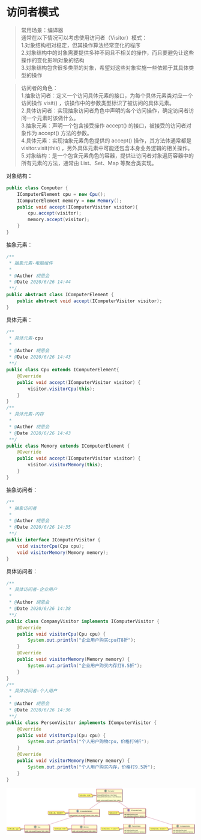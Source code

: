 # 访问者模式

>常用场景：编译器       
通常在以下情况可以考虑使用访问者（Visitor）模式：       
1.对象结构相对稳定，但其操作算法经常变化的程序        
2.对象结构中的对象需要提供多种不同且不相关的操作，而且要避免让这些操作的变化影响对象的结构         
3.对象结构包含很多类型的对象，希望对这些对象实施一些依赖于其具体类型的操作         

>访问者的角色：      
1.抽象访问者：定义一个访问具体元素的接口，为每个具体元素类对应一个访问操作 visit() ，该操作中的参数类型标识了被访问的具体元素。        
2.具体访问者：实现抽象访问者角色中声明的各个访问操作，确定访问者访问一个元素时该做什么。       
3.抽象元素：声明一个包含接受操作 accept() 的接口，被接受的访问者对象作为 accept() 方法的参数。         
4.具体元素：实现抽象元素角色提供的 accept() 操作，其方法体通常都是 visitor.visit(this) ，另外具体元素中可能还包含本身业务逻辑的相关操作。         
5.对象结构：是一个包含元素角色的容器，提供让访问者对象遍历容器中的所有元素的方法，通常由 List、Set、Map 等聚合类实现。       

对象结构：     
```java
public class Computer {
    IComputerElement cpu = new Cpu();
    IComputerElement memory = new Memory();
    public void accept(IComputerVisitor visitor){
        cpu.accept(visitor);
        memory.accept(visitor);
    }
}
```
抽象元素：     
```java
/**
 * 抽象元素-电脑组件
 *
 * @Author 胡恩会
 * @Date 2020/6/26 14:44
 **/
public abstract class IComputerElement {
    public abstract void accept(IComputerVisitor visitor);
}
```
具体元素：    
```java
/**
 * 具体元素-cpu
 *
 * @Author 胡恩会
 * @Date 2020/6/26 14:43
 **/
public class Cpu extends IComputerElement{
    @Override
    public void accept(IComputerVisitor visitor) {
        visitor.visitorCpu(this);
    }
}
/**
 * 具体元素-内存
 *
 * @Author 胡恩会
 * @Date 2020/6/26 14:43
 **/
public class Memory extends IComputerElement {
    @Override
    public void accept(IComputerVisitor visitor) {
        visitor.visitorMemory(this);
    }
}
```
抽象访问者：    
```java
/**
 * 抽象访问者
 *
 * @Author 胡恩会
 * @Date 2020/6/26 14:35
 **/
public interface IComputerVisitor {
    void visitorCpu(Cpu cpu);
    void visitorMemory(Memory memory);
}
```
具体访问者：    
```java
/**
 * 具体访问者-企业用户
 *
 * @Author 胡恩会
 * @Date 2020/6/26 14:38
 **/
public class CompanyVisitor implements IComputerVisitor {
    @Override
    public void visitorCpu(Cpu cpu) {
        System.out.println("企业用户购买cpu打8折");
    }
    @Override
    public void visitorMemory(Memory memory) {
        System.out.println("企业用户购买内存打8.5折");
    }
}
/**
 * 具体访问者-个人用户
 *
 * @Author 胡恩会
 * @Date 2020/6/26 14:36
 **/
public class PersonVisitor implements IComputerVisitor {
    @Override
    public void visitorCpu(Cpu cpu) {
        System.out.println("个人用户购物cpu，价格打9折");
    }
    @Override
    public void visitorMemory(Memory memory) {
        System.out.println("个人用户购买内存，价格打9.5折");
    }
}
```
![Alt](./img/Visitor.png) 
